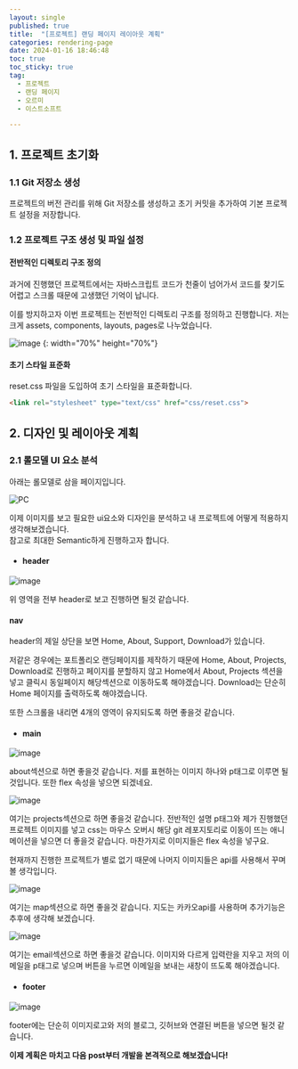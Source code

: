 ```yaml
---
layout: single
published: true
title:  "[프로젝트] 랜딩 페이지 레이아웃 계획"
categories: rendering-page
date: 2024-01-16 18:46:48
toc: true
toc_sticky: true
tag:   
  - 프로젝트
  - 랜딩 페이지
  - 오르미
  - 이스트소프트

---
```


## 1. 프로젝트 초기화

### 1.1 Git 저장소 생성

프로젝트의 버전 관리를 위해 Git 저장소를 생성하고 초기 커밋을 추가하여 기본 프로젝트 설정을 저장합니다.

### 1.2 프로젝트 구조 생성 및 파일 설정

#### 전반적인 디렉토리 구조 정의

과거에 진행했던 프로젝트에서는 자바스크립트 코드가 천줄이 넘어가서 코드를 찾기도 어렵고 스크롤 때문에 고생했던 기억이 납니다.

이를 방지하고자 이번 프로젝트는 전반적인 디렉토리 구조를 정의하고 진행합니다. 저는 크게 assets, components, layouts, pages로 나누었습니다. 

![image](https://github.com/BaxDailyGit/BaxDailyGit/assets/99312529/4b48821d-e644-4ed1-a171-90123f227cd4)
{: width="70%" height="70%"}


#### 초기 스타일 표준화

reset.css 파일을 도입하여 초기 스타일을 표준화합니다. 
```html
<link rel="stylesheet" type="text/css" href="css/reset.css">
```

## 2. 디자인 및 레이아웃 계획

### 2.1 롤모델 UI 요소 분석

아래는 롤모델로 삼을 페이지입니다.  

![PC](https://github.com/BaxDailyGit/BaxDailyGit/assets/99312529/18d94135-51b3-4170-8880-a211b5031377)

이제 이미지를 보고 필요한 ui요소와 디자인을 분석하고 내 프로젝트에 어떻게 적용하지 생각해보겠습니다.  
참고로 최대한 Semantic하게 진행하고자 합니다.

* #### header

![image](https://github.com/BaxDailyGit/BaxDailyGit/assets/99312529/981602fb-85ed-489e-aeeb-dff59e8d406f)

위 영역을 전부 header로 보고 진행하면 될것 같습니다.

#### nav 

header의 제일 상단을 보면 Home, About, Support, Download가 있습니다. 

저같은 경우에는 포트폴리오 랜딩페이지를 제작하기 때문에 Home, About, Projects, Download로 진행하고 페이지를 분할하지 않고 Home에서 About, Projects 섹션을 넣고 클릭시 동일페이지 해당섹션으로 이동하도록 해야겠습니다. Download는 단순히 Home 페이지를 출력하도록 해야겠습니다.

또한 스크롤을 내리면 4개의 영역이 유지되도록 하면 좋을것 같습니다. 

* #### main

![image](https://github.com/BaxDailyGit/BaxDailyGit/assets/99312529/10df4025-6607-4a0f-9793-3ca741648975)

about섹션으로 하면 좋을것 같습니다. 저를 표현하는 이미지 하나와 p태그로 이루면 될것입니다. 또한 flex 속성을 넣으면 되겠네요.

![image](https://github.com/BaxDailyGit/BaxDailyGit/assets/99312529/f18e277b-1c26-4b49-b3d6-9e48ea0cd937)

여기는 projects섹션으로 하면 좋을것 같습니다. 전반적인 설명 p태그와 제가 진행했던 프로젝트 이미지를 넣고 css는 마우스 오버시 해당 git 레포지토리로 이동이 뜨는 애니메이션을 넣으면 더 좋을것 같습니다. 마찬가지로 이미지들은 flex 속성을 넣구요.

현재까지 진행한 프로젝트가 별로 없기 때문에 나머지 이미지들은 api를 사용해서 꾸며볼 생각입니다.

![image](https://github.com/BaxDailyGit/BaxDailyGit/assets/99312529/63fdeb4a-7cef-4f50-b80b-e7b2110bd4ea)

여기는 map섹션으로 하면 좋을것 같습니다.
지도는 카카오api를 사용하며 추가기능은 추후에 생각해 보겠습니다.

![image](https://github.com/BaxDailyGit/BaxDailyGit/assets/99312529/cc612e65-ea98-4a75-b0a1-5c0e2f2d4f72)

여기는 email섹션으로 하면 좋을것 같습니다. 이미지와 다르게 입력란을 지우고 저의 이메일을 p태그로 넣으며 버튼을 누르면 이메일을 보내는 새창이 뜨도록 해야겠습니다.

* #### footer

![image](https://github.com/BaxDailyGit/BaxDailyGit/assets/99312529/44047ea8-71e4-48ad-b8de-a651a950b989)

footer에는 단순히 이미지로고와 저의 블로그, 깃허브와 연결된 버튼을 넣으면 될것 같습니다.


**이제 계획은 마치고 다음 post부터 개발을 본격적으로 해보겠습니다!**

